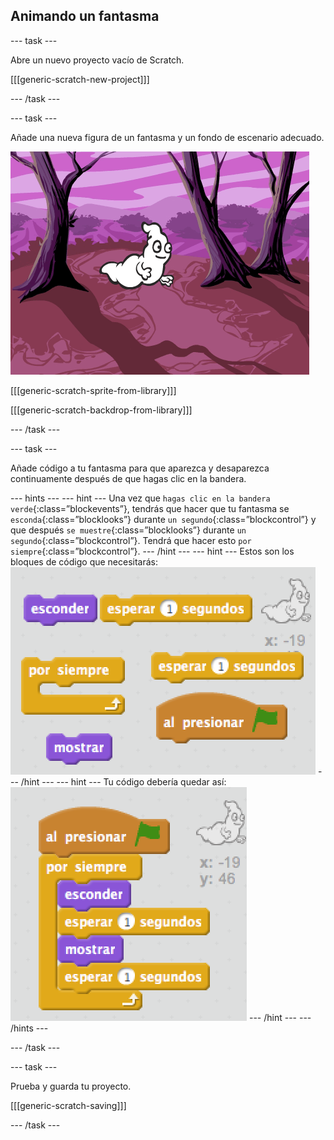 ## Animando un fantasma

--- task ---

Abre un nuevo proyecto vacío de Scratch.

[[[generic-scratch-new-project]]]

--- /task ---

--- task ---

Añade una nueva figura de un fantasma y un fondo de escenario adecuado.

![captura de pantalla](images/ghost-ghost.png)

[[[generic-scratch-sprite-from-library]]]

[[[generic-scratch-backdrop-from-library]]]

--- /task ---

--- task ---

Añade código a tu fantasma para que aparezca y desaparezca continuamente después de que hagas clic en la bandera.

--- hints --- --- hint --- Una vez que `hagas clic en la bandera verde`{:class=”blockevents”}, tendrás que hacer que tu fantasma se `esconda`{:class=”blocklooks”} durante `un segundo`{:class=”blockcontrol”} y que después `se muestre`{:class=”blocklooks”} durante `un segundo`{:class=”blockcontrol”}. Tendrá que hacer esto `por siempre`{:class=”blockcontrol”}. --- /hint --- --- hint --- Estos son los bloques de código que necesitarás: ![screenshot](images/ghost-appear-blocks.png) --- /hint --- --- hint --- Tu código debería quedar así: ![screenshot](images/ghost-appear-code.png) --- /hint --- --- /hints ---

--- /task ---

--- task ---

Prueba y guarda tu proyecto.

[[[generic-scratch-saving]]]

--- /task ---